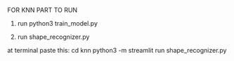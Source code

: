 
FOR KNN PART TO RUN
1. run python3 train_model.py 


3. run shape_recognizer.py

at terminal paste this:
cd knn
python3 -m streamlit run shape_recognizer.py